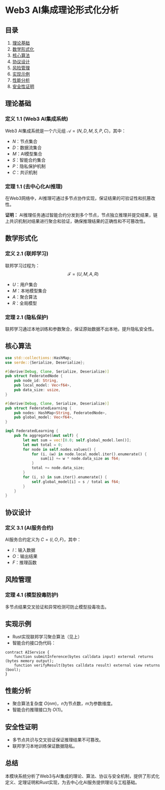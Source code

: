 # Web3 AI集成理论形式化分析

## 目录
1. [理论基础](#理论基础)
2. [数学形式化](#数学形式化)
3. [核心算法](#核心算法)
4. [协议设计](#协议设计)
5. [风险管理](#风险管理)
6. [实现示例](#实现示例)
7. [性能分析](#性能分析)
8. [安全性证明](#安全性证明)

## 理论基础

### 定义 1.1 (Web3 AI集成系统)
Web3 AI集成系统是一个六元组 $\mathcal{A} = (N, D, M, S, P, C)$，其中：
- $N$：节点集合
- $D$：数据流集合
- $M$：AI模型集合
- $S$：智能合约集合
- $P$：隐私保护机制
- $C$：共识机制

### 定理 1.1 (去中心化AI推理)
在Web3网络中，AI推理可通过多节点协作实现，保证结果的可验证性和抗篡改性。

**证明：**
AI推理任务通过智能合约分发到多个节点，节点独立推理并提交结果，链上共识机制对结果进行聚合和验证，确保推理结果的正确性和不可篡改性。

## 数学形式化

### 定义 2.1 (联邦学习)
联邦学习过程为：
$$\mathcal{F} = (U, M, A, R)$$
- $U$：用户集合
- $M$：本地模型集合
- $A$：聚合算法
- $R$：全局模型

### 定理 2.1 (隐私保护)
联邦学习通过本地训练和参数聚合，保证原始数据不出本地，提升隐私安全性。

## 核心算法

```rust
use std::collections::HashMap;
use serde::{Serialize, Deserialize};

#[derive(Debug, Clone, Serialize, Deserialize)]
pub struct FederatedNode {
    pub node_id: String,
    pub local_model: Vec<f64>,
    pub data_size: usize,
}

#[derive(Debug, Clone, Serialize, Deserialize)]
pub struct FederatedLearning {
    pub nodes: HashMap<String, FederatedNode>,
    pub global_model: Vec<f64>,
}

impl FederatedLearning {
    pub fn aggregate(&mut self) {
        let mut sum = vec![0.0; self.global_model.len()];
        let mut total = 0;
        for node in self.nodes.values() {
            for (i, &w) in node.local_model.iter().enumerate() {
                sum[i] += w * node.data_size as f64;
            }
            total += node.data_size;
        }
        for (i, s) in sum.iter().enumerate() {
            self.global_model[i] = s / total as f64;
        }
    }
}
```

## 协议设计

### 定义 3.1 (AI服务合约)
AI服务合约定义为 $C = (I, O, F)$，其中：
- $I$：输入数据
- $O$：输出结果
- $F$：推理函数

## 风险管理

### 定理 4.1 (模型投毒防护)
多节点结果交叉验证和异常检测可防止模型投毒攻击。

## 实现示例

- Rust实现联邦学习聚合算法（见上）
- 智能合约接口伪代码：
```solidity
contract AIService {
    function submitInference(bytes calldata input) external returns (bytes memory output);
    function verifyResult(bytes calldata result) external view returns (bool);
}
```

## 性能分析

- 聚合算法复杂度 $O(nm)$，$n$为节点数，$m$为参数维度。
- 智能合约推理接口为 $O(1)$。

## 安全性证明

- 多节点共识与交叉验证保证推理结果不可篡改。
- 联邦学习本地训练保证数据隐私。

## 总结

本模块系统分析了Web3与AI集成的理论、算法、协议与安全机制，提供了形式化定义、定理证明和Rust实现，为去中心化AI服务提供理论与工程基础。
